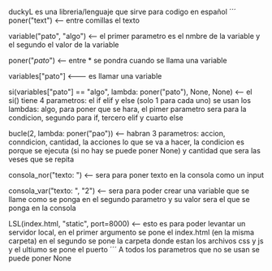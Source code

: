 duckyL es una libreria/lenguaje que sirve para codigo en español
´´´
poner("text") <-- entre comillas el texto

variable("pato", "algo") <-- el primer parametro es el nmbre de la variable y el segundo el valor de la variable

poner("*pato*") <-- entre * se pondra cuando se llama una variable

variables["pato"] <--- es llamar una variable

si(variables["pato"] == "algo", lambda: poner("pato"), None, None) <-- el si() tiene 4 parametros: el if elif y else (solo 1 para cada uno) se usan los lambdas: algo, para poner que  se hara, el pimer parametro sera para la condicion, segundo para if, tercero elif y cuarto else

bucle(2, lambda: poner("pao")) <-- habran 3 parametros: accion, conndicion, cantidad, la acciones lo que se va a hacer, la condicion es porque se ejecuta (si no hay se puede poner None) y cantidad que sera las veses que se repita

consola_nor("texto: ") <-- sera para poner texto en la consola como un input

consola_var("texto: ", "2") <-- sera para poder crear una variable que se llame como se ponga en el segundo parametro y su valor sera el que se ponga en la consola 

LSL(index.html, "static", port=8000) <-- esto es para poder levantar un servidor local, en el primer argumento se pone el index.html (en la misma carpeta) en el segundo se pone la carpeta donde estan los archivos css y js y el ultiumo se pone el puerto
´´´
A todos los parametros que no se usan se puede poner None
